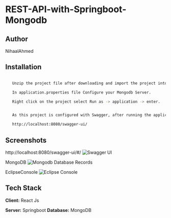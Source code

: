 

# REST-API-with-Springboot-Mongodb
## Author
NihaalAhmed
## Installation



```bash

   Unzip the project file after downloading and import the project into eclipse as import existing Maven Project.

   In application.properties file Configure your Mongodb Server.

   Right click on the project select Run as -> application -> enter.


   As this project is configured with Swagger, after running the application , open your browser and go to the url given below:

   http://localhost:8080/swagger-ui/

```

    
## Screenshots

http://localhost:8080/swagger-ui/#/
![Swagger UI](https://github.com/NihaalAhmed/Springboot-REST-API-With-Mongodb/assets/78867857/9e3385ef-2fea-42d8-b9be-3128546e449b)

MongoDB
![Mongodb Database Records](https://github.com/NihaalAhmed/Springboot-REST-API-With-Mongodb/assets/78867857/7c6ce57f-c3e0-4a02-b815-12ab185e03dc)

EclipseConsole
![Eclipse Console](https://github.com/NihaalAhmed/Springboot-REST-API-With-Mongodb/assets/78867857/e86246d5-c096-46e3-acee-297a2c21e0c7)




## Tech Stack

**Client:** React Js

**Server:** Springboot
**Database:** MongoDB


